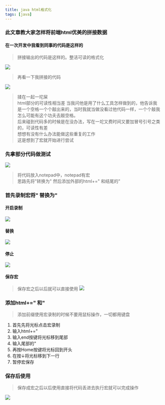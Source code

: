 ```yaml
---
title: java html格式化
tags: [java]
---
```

### 此文章教大家怎样将前端html优美的拼接数据

#### 在一次开发中我看到同事的代码是这样的
> 拼接输出的代码是这样的。整洁可读的格式化   


<img src = "/images/a1.png"></img>

> 再看一下我拼接的代码

<img src = "/images/a2.png"></img>

> 揉在一起一坨屎  
> html部分的可读性相当差
> 当我问他是用了什么工具怎样做到的，他告诉我是一个空格一个个敲出来的，当时我就当做没看过他代码一样，一个个敲我怎么可能有这个功夫去敲空格。  
>后来碰到代码多的时候是在没办法，写在一坨又费时间又要加冒号引号之类的，可读性有差  
>想想有没有什么办法能做这些重复的工作  
>这是想到了宏就开始进行尝试

### 先拿部分代码做测试
<img src = "/images/a3.png"></img>

> 将代码放入notepad中，notepad有宏  
> 思路先将"转换为\" 然后添加外部的html+=" 和结尾的"

### 首先录制宏将" 替换为\"
#### 开启录制
<img src = "/images/b1.png"></img>
#### 替换
<img src = "/images/a4.png"></img>

#### 停止
<img src = "/images/a5.png"></img>
#### 保存宏
> 保存宏之后以后就可以直接使用
<img src = "/images/a5.png"></img>

### 添加html+=" 和"

> 添加前缀使用宏录制的时候不要用鼠标操作，一切都用键盘   
1. 首先先将光标点击宏录制
2. 输入html+=" 
3. 输入end按键将光标移到尾部
4. 输入尾部的"
5. 再按Home按键将光标回到开头
6. 在按↓将光标移到下一行
7. 暂停宏保存
### 保存后使用
> 保存成宏之后以后使用直接将代码丢进去执行宏就可以完成操作

<img src = "/images/a1.gif"></img>

